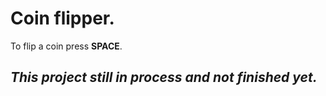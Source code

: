 # Coin flipper.

To flip a coin press **SPACE**.

## _This project still in process and not finished yet._


